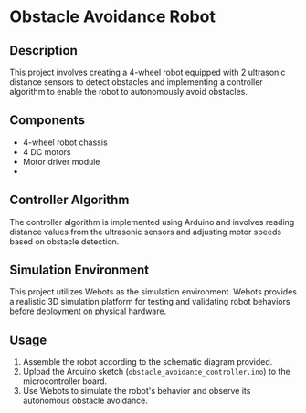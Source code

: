# Obstacle Avoidance Robot

## Description
This project involves creating a 4-wheel robot equipped with 2 ultrasonic distance sensors to detect obstacles and implementing a controller algorithm to enable the robot to autonomously avoid obstacles.

## Components
- 4-wheel robot chassis
- 4 DC motors
- Motor driver module
- 
## Controller Algorithm
The controller algorithm is implemented using Arduino and involves reading distance values from the ultrasonic sensors and adjusting motor speeds based on obstacle detection.

## Simulation Environment
This project utilizes Webots as the simulation environment. Webots provides a realistic 3D simulation platform for testing and validating robot behaviors before deployment on physical hardware.

## Usage
1. Assemble the robot according to the schematic diagram provided.
2. Upload the Arduino sketch (`obstacle_avoidance_controller.ino`) to the microcontroller board.
3. Use Webots to simulate the robot's behavior and observe its autonomous obstacle avoidance.


